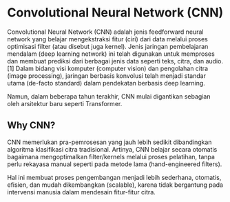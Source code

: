 # Convolutional Neural Network (CNN)

Convolutional Neural Network (CNN) adalah jenis feedforward neural network yang belajar mengekstraksi fitur (ciri) dari data melalui proses optimisasi filter (atau disebut juga kernel).
Jenis jaringan pembelajaran mendalam (deep learning network) ini telah digunakan untuk memproses dan membuat prediksi dari berbagai jenis data seperti teks, citra, dan audio.[1]
Dalam bidang visi komputer (computer vision) dan pengolahan citra (image processing), jaringan berbasis konvolusi telah menjadi standar utama (de-facto standard) dalam pendekatan berbasis deep learning.

Namun, dalam beberapa tahun terakhir, CNN mulai digantikan sebagian oleh arsitektur baru seperti Transformer.

## Why CNN?
CNN memerlukan pra-pemrosesan yang jauh lebih sedikit dibandingkan algoritma klasifikasi citra tradisional.
Artinya, CNN belajar secara otomatis bagaimana mengoptimalkan filter/kernels melalui proses pelatihan,
tanpa perlu rekayasa manual seperti pada metode lama (hand-engineered filters).

Hal ini membuat proses pengembangan menjadi lebih sederhana, otomatis, efisien, dan mudah dikembangkan (scalable),
karena tidak bergantung pada intervensi manusia dalam mendesain fitur-fitur citra.